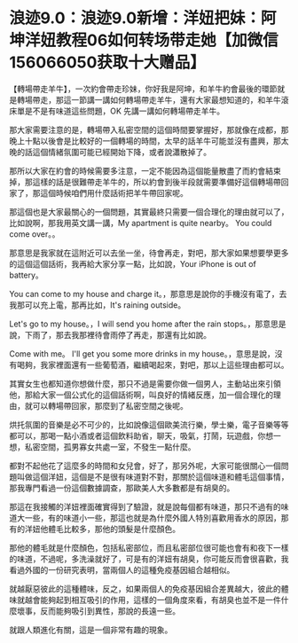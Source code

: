 # 浪迹9.0：浪迹9.0新增：洋妞把妹：阿坤洋妞教程06如何转场带走她【加微信156066050获取十大赠品】

【轉場帶走羊牛】，一次約會帶走珍妹，你好我是阿坤，和羊牛約會最後的環節就是轉場帶走，那這一節講一講如何轉場帶走羊牛，還有大家最想知道的，和羊牛滾床單是不是有味道這些問題，OK 先講一講如何轉場帶走羊牛。

那大家需要注意的是，轉場帶入私密空間的這個時間要掌握好，那就像在成都，那晚上十點以後會是比較好的一個轉場的時間，太早的話羊牛可能並沒有盡興，那太晚的話這個情緒氛圍可能已經開始下降，或者說瀟散掉了。

那所以大家在約會的時候需要多注意，一定不能因為這個能量散盡了而約會結束掉，那這樣的話是很難帶走羊牛的，所以約會到後半段就需要準備好這個轉場帶回家了，那這個時候咱們用什麼話術把羊牛帶回家呢。

那這個也是大家最關心的一個問題，其實最終只需要一個合理化的理由就可以了，比如說啊，那我用英文講一講，My apartment is quite nearby。 You could come over。。

那意思是我家就在這附近可以去坐一坐，待會再走，對吧，那大家如果想要學更多的這個這個話術，我再給大家分享一點，比如說，Your iPhone is out of battery。

 You can come to my house and charge it。，那意思是說你的手機沒有電了，去我那可以充上電，那再比如，It's raining outside。

 Let's go to my house。，I will send you home after the rain stops。，那意思是說，下雨了，那去我那裡待會雨停了再走，那還有比如說。

Come with me。 I'll get you some more drinks in my house。，意思是說，沒有喝夠，我家裡面還有一些葡萄酒，繼續喝起來，對吧，那以上這些理由都可以。

其實女生也都知道你想做什麼，那只不過是需要你做一個男人，主動站出來引領他，那給大家一個公式化的這個話術啊，叫良好的情緒反應，加一個合理化的理由，就可以轉場帶回家，那麼到了私密空間之後呢。

烘托氛圍的音樂是必不可少的，比如說像這個歐美流行樂，學士樂，電子音樂等等都可以，那喝一點小酒或者這個飲料助省，聊天，吸氣，打鬧，玩遊戲，你想一想，私密空間，孤男寡女共處一室，不發生一點什麼。

都對不起他花了這麼多的時間和女兒會，好了，那另外呢，大家可能很關心一個問題叫做這個洋妞，這個是不是很有味道對不對，那關於這個味道和體毛這個事情，那我專門看過一份這個數據調查，那歐美人大多數都是有胡臭的。

那這在我接觸的洋妞裡面確實得到了驗證，就是說每個都有味道，那只不過有的味道大一些，有的味道小一些，那這也就是為什麼外國人特別喜歡用香水的原因，那有的洋妞他體毛比較多，那他的頭髮是什麼顏色。

那他的體毛就是什麼顏色，包括私密部位，而且私密部位很可能也會有和夜下一樣的味道，不過呢，多洗澡就好了，可是有的洋妞有胡臭，你可能反而會很喜歡，我看過外國的一份研究表明，當兩個人的這種免疫基因組合越相似。

就越厭惡彼此的這種體味，反之，如果兩個人的免疫基因組合差異越大，彼此的體味就越會能夠起到相互吸引的作用，這樣的一個角度來看，有胡臭也並不是一件什麼壞事，反而能夠吸引到異性，那說的長遠一些。

就跟人類進化有關，這是一個非常有趣的現象。
